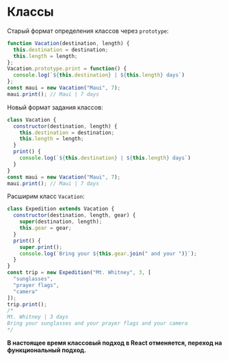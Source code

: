 # Классы

Старый формат определения классов через `prototype`:
```javascript
function Vacation(destination, length) {
  this.destination = destination;
  this.length = length;
};
Vacation.prototype.print = function() {
  console.log(`${this.destination} | ${this.length} days`)
};
const maui = new Vacation("Maui", 7);
maui.print(); // Maui | 7 days
```

Новый формат задания классов:
```javascript
class Vacation {
  constructor(destination, length) {
    this.destination = destination;
    this.length = length;
  }
  print() {
    console.log(`${this.destination} | ${this.length} days`)
  }
}
const maui = new Vacation("Maui", 7);
maui.print(); // Maui | 7 days
```

Расширим класс `Vacation`:
```javascript
class Expedition extends Vacation {
  constructor(destination, length, gear) {
    super(destination, length);
    this.gear = gear;
  }
  print() {
    super.print();
    console.log(`Bring your ${this.gear.join(" and your ")}`);
  }
}
const trip = new Expedition("Mt. Whitney", 3, [
  "sunglasses",
  "prayer flags",
  "camera"
]);
trip.print();
/*
Mt. Whitney | 3 days
Bring your sunglasses and your prayer flags and your camera
*/
```

**В настоящее время классовый подход в React отменяется, переход на функциональный подход.**
